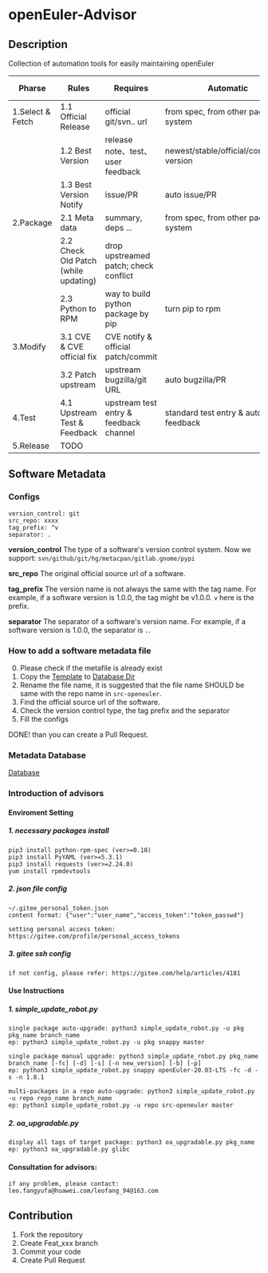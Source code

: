 # openEuler-Advisor

## Description
Collection of automation tools for easily maintaining openEuler

| Pharse           | Rules           | Requires  | Automatic  | Data & Tool   |
|------------------|-----------------------|---|---|------|
| 1.Select & Fetch | 1.1 Official Release  | official git/svn.. url  | from spec, from other package system  | [Software Metadata](#Software-Metadata) |
|                  | 1.2 Best Version     | release note、test、user feedback   | newest/stable/official/compatible version  |      |
|                  | 1.3 Best Version Notify | issue/PR | auto issue/PR | |
| 2.Package        | 2.1 Meta data | summary, deps ...  |  from spec, from other package system    |    |
|                  | 2.2 Check Old Patch (while updating) | drop upstreamed patch; check conflict  |   | 
|                  | 2.3 Python to RPM  | way to build python package by pip | turn pip to rpm |   |       
| 3.Modify         | 3.1 CVE & CVE official fix | CVE notify & official patch/commit  |   |      
|                  | 3.2 Patch upstream    | upstream bugzilla/git URL | auto bugzilla/PR  |      |
| 4.Test           | 4.1 Upstream Test & Feedback   | upstream test entry & feedback channel  | standard test entry & auto feedback  |  |
| 5.Release        | TODO       |   |   |   


## Software Metadata
### Configs
```
version_control: git
src_repo: xxxx
tag_prefix: ^v
separator: .
```

**version_control**
The type of a software's version control system.
Now we support:  `svn/github/git/hg/metacpan/gitlab.gnome/pypi`

**src_repo**
The original official source url of a software.

**tag_prefix**
The version name is not always the same with the tag name. 
For example, if a software version is 1.0.0, the tag might be v1.0.0. `v` here is the prefix.

**separator**
The separator of a software's version name. For example, if a software version is 1.0.0, the separator is `.`.

### How to add a software metadata file
0. Please check if the metafile is already exist
1. Copy the [Template](./template.yaml) to [Database Dir](./upstream-info)
2. Rename the file name, it is suggested that the file name SHOULD be same with the repo name in `src-openeuler`.
3. Find the official source url of the software.
4. Check the version control type, the tag prefix and the separator
5. Fill the configs

DONE! than you can create a Pull Request.

### Metadata Database
[Database](./upstream-info)  
	
### Introduction of advisors 	
#### Enviroment Setting
##### 1. necessary packages install
	pip3 install python-rpm-spec (ver>=0.10)
	pip3 install PyYAML (ver>=5.3.1)
	pip3 install requests (ver>=2.24.0)
	yum install rpmdevtools
	
##### 2. json file config
	~/.gitee_personal_token.json
	content format: {"user":"user_name","access_token":"token_passwd"}
	
	setting personal access token: https://gitee.com/profile/personal_access_tokens

##### 3. gitee ssh config
	if not config, please refer: https://gitee.com/help/articles/4181

#### Use Instructions
##### 1. simple_update_robot.py
	single package auto-upgrade: python3 simple_update_robot.py -u pkg pkg_name branch_name
	ep: python3 simple_update_robot.py -u pkg snappy master

	single package manual upgrade: python3 simple_update_robot.py pkg_name branch_name [-fc] [-d] [-s] [-n new_version] [-b] [-p]
	ep: python3 simple_update_robot.py snappy openEuler-20.03-LTS -fc -d -s -n 1.8.1
	
	multi-packages in a repo auto-upgrade: python3 simple_update_robot.py -u repo repo_name branch_name
	ep: python3 simple_update_robot.py -u repo src-openeuler master
	
##### 2. oa_upgradable.py 
	display all tags of target package: python3 oa_upgradable.py pkg_name
	ep: python3 oa_upgradable.py glibc
	
#### Consultation for advisors:
	if any problem, please contact: leo.fangyufa@huawei.com/leofang_94@163.com
	
	
## Contribution

1.  Fork the repository
2.  Create Feat_xxx branch
3.  Commit your code
4.  Create Pull Request

